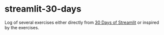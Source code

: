 # streamlit-30-days
Log of several exercises either directly from [30 Days of Streamlit](https://30days-tmp.streamlit.app/) or inspired by the exercises.
